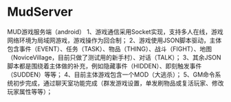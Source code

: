 # MudServer
MUD游戏服务端（android）
1、游戏通信采用Socket实现，支持多人在线，游戏网络环境为局域网游戏，游戏操作为回合制；
2、游戏使用JSON脚本驱动，主体包含事件（EVENT）、任务（TASK）、物品（THING）、战斗（FIGHT）、地图（NoviceVillage，目前只做了测试用的新手村）、对话（TALK）；
3、其余JSON脚本都是围绕着主体做的补充，例如隐藏事件（HIDDEN）、即刻触发事件（SUDDEN）等等；
4、目前主体游戏包含一个MOD（大逃杀）；
5、GM命令系统初步完成，通过聊天室功能完成（群发游戏设置，单发刷物品或复活玩家、修改玩家属性等等）；
